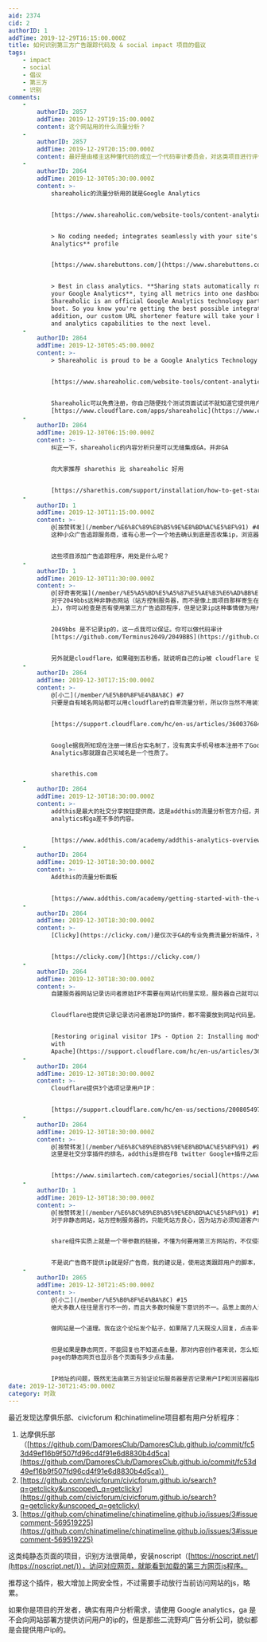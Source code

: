 ```yaml
---
aid: 2374
cid: 2
authorID: 1
addTime: 2019-12-29T16:15:00.000Z
title: 如何识别第三方广告跟踪代码及 & social impact 项目的倡议
tags:
    - impact
    - social
    - 倡议
    - 第三方
    - 识别
comments:
    -
        authorID: 2857
        addTime: 2019-12-29T19:15:00.000Z
        content: 这个网站用的什么流量分析？
    -
        authorID: 2857
        addTime: 2019-12-29T20:15:00.000Z
        content: 最好是由楼主这种懂代码的成立一个代码审计委员会，对这类项目进行评估
    -
        authorID: 2864
        addTime: 2019-12-30T05:30:00.000Z
        content: >-
            shareaholic的流量分析用的就是Google Analytics


            [https://www.shareaholic.com/website-tools/content-analytics](https://www.shareaholic.com/website-tools/content-analytics)


            > No coding needed; integrates seamlessly with your site's **Google
            Analytics** profile


            [https://www.sharebuttons.com/](https://www.sharebuttons.com/)


            > Best in class analytics. **Sharing stats automatically roll into
            your Google Analytics**, tying all metrics into one dashboard.
            Shareaholic is an official Google Analytics technology partner to
            boot. So you know you're getting the best possible integration. In
            addition, our custom URL shortener feature will take your branding
            and analytics capabilities to the next level.
    -
        authorID: 2864
        addTime: 2019-12-30T05:45:00.000Z
        content: >-
            > Shareaholic is proud to be a Google Analytics Technology Partner


            [https://www.shareaholic.com/website-tools/content-analytics](https://www.shareaholic.com/website-tools/content-analytics)


            Shareaholic可以免费注册，你自己随便找个测试页面试试不就知道它提供用户哪些信息了？根本不会提供IP或浏览器指纹之类。Cloudflare上面也提供shareaholic应用
            [https://www.cloudflare.com/apps/shareaholic](https://www.cloudflare.com/apps/shareaholic)
    -
        authorID: 2864
        addTime: 2019-12-30T06:15:00.000Z
        content: >-
            纠正一下，shareaholic的内容分析只是可以无缝集成GA，并非GA


            向大家推荐 sharethis 比 shareaholic 好用


            [https://sharethis.com/support/installation/how-to-get-started-on-social-analytics/](https://sharethis.com/support/installation/how-to-get-started-on-social-analytics/)
    -
        authorID: 1
        addTime: 2019-12-30T11:15:00.000Z
        content: >-
            @[按赞转发](/member/%E6%8C%89%E8%B5%9E%E8%BD%AC%E5%8F%91) #4
            这种小众广告追踪服务商，谁有心思一个一个地去确认到底是否收集ip，浏览器信息？谁又能保证他不对外透露这些信息。


            这些项目添加广告追踪程序，用处是什么呢？
    -
        authorID: 1
        addTime: 2019-12-30T11:30:00.000Z
        content: >-
            @[好奇害死猫](/member/%E5%A5%BD%E5%A5%87%E5%AE%B3%E6%AD%BB%E7%8C%AB) #1
            对于2049bbs这种非静态网站（站方控制服务器，而不是像上面项目那样寄生在 github page
            上），你可以检查是否有使用第三方广告追踪程序，但是记录ip这种事情做为用户是无法确认的，只能凭站方良心。


            2049bbs 是不记录ip的，这一点我可以保证。你可以做代码审计
            [https://github.com/Terminus2049/2049BBS](https://github.com/Terminus2049/2049BBS)


            另外就是cloudflare，如果碰到五秒盾，就说明自己的ip被 cloudflare 记录下来了。
    -
        authorID: 2864
        addTime: 2019-12-30T17:15:00.000Z
        content: >-
            @[小二](/member/%E5%B0%8F%E4%BA%8C) #7
            只要是自有域名网站都可以用cloudflare的自带流量分析，所以你当然不用装第三方插件就可以分析访问你网站的流量了。


            [https://support.cloudflare.com/hc/en-us/articles/360037684251-Understanding-Cloudflare-Site-Analytics](https://support.cloudflare.com/hc/en-us/articles/360037684251-Understanding-Cloudflare-Site-Analytics)


            Google据我所知现在注册一律后台实名制了，没有真实手机号根本注册不了Google账户，所以一旦用了Google
            Analytics那就跟自己买域名是一个性质了。


            sharethis.com
    -
        authorID: 2864
        addTime: 2019-12-30T18:30:00.000Z
        content: >-
            addthis是最大的社交分享按钮提供商，这是addthis的流量分析官方介绍，并不提供用户IP等信息，只是统计每页访问量、分享量、独立访问等跟cloudflare
            analytics和ga差不多的内容。


            [https://www.addthis.com/academy/addthis-analytics-overview/](https://www.addthis.com/academy/addthis-analytics-overview/)
    -
        authorID: 2864
        addTime: 2019-12-30T18:30:00.000Z
        content: >-
            Addthis的流量分析面板


            [https://www.addthis.com/academy/getting-started-with-the-website-tools-analytics-dashboard/](https://www.addthis.com/academy/getting-started-with-the-website-tools-analytics-dashboard/)
    -
        authorID: 2864
        addTime: 2019-12-30T18:30:00.000Z
        content: >-
            [Clicky](https://clicky.com/)是仅次于GA的专业免费流量分析插件，不过Clicky对隐私侵犯比较严重，它提供每个用户的IP和点击行为，点开它的首页就满是后台的截图示例。这个是应该禁止的。


            [https://clicky.com/](https://clicky.com/)
    -
        authorID: 2864
        addTime: 2019-12-30T18:30:00.000Z
        content: >-
            自建服务器网站记录访问者原始IP不需要在网站代码里实现，服务器自己就可以实现。


            Cloudflare也提供记录记录访问者原始IP的插件，都不需要放到网站代码里。


            [Restoring original visitor IPs - Option 2: Installing mod\_remoteip
            with
            Apache](https://support.cloudflare.com/hc/en-us/articles/360029696071)
    -
        authorID: 2864
        addTime: 2019-12-30T18:30:00.000Z
        content: >-
            Cloudflare提供3个选项记录用户IP：


            [https://support.cloudflare.com/hc/en-us/sections/200805497-Restoring-Visitor-IPs](https://support.cloudflare.com/hc/en-us/sections/200805497-Restoring-Visitor-IPs)
    -
        authorID: 2864
        addTime: 2019-12-30T18:30:00.000Z
        content: >-
            @[按赞转发](/member/%E6%8C%89%E8%B5%9E%E8%BD%AC%E5%8F%91) #9
            这里是社交分享插件的排名，addthis是排在FB twitter Google+插件之后的第一位


            [https://www.similartech.com/categories/social](https://www.similartech.com/categories/social)
    -
        authorID: 1
        addTime: 2019-12-30T18:30:00.000Z
        content: >-
            @[按赞转发](/member/%E6%8C%89%E8%B5%9E%E8%BD%AC%E5%8F%91) #12
            对于非静态网站，站方控制服务器的，只能凭站方良心，因为站方必须知道客户端ip，不然怎么把内容发送给你？是否记录ip就看站方良心了。


            share组件实质上就是一个带参数的链接，不懂为何要用第三方网站的，不仅侵犯用户隐私而且拖慢网站访问速度，使用独立组件就好了。


            不是说广告商不提供ip就是好广告商，我的建议是，使用这类跟踪用户的脚本，用处不大，又不是有KPI考核，非得跟微信公众号运营一样，要求粉丝数浏览量等，何必加这种侵犯用户隐私的东西？
    -
        authorID: 2865
        addTime: 2019-12-30T21:45:00.000Z
        content: >-
            @[小二](/member/%E5%B0%8F%E4%BA%8C) #15
            绝大多数人往往是言行不一的，而且大多数时候是下意识的不一。品葱上面的人说起中共哪个不是恨得咬牙切齿，看他们发言你觉得他们随时要起来革命，但是站方开了个比特币捐款通道这么久收到几块钱捐款呢？所以只有通过正确的测试手段你才知道这些所谓反共人士心里的真实态度。假如你是一个真正的革命者，你大概不会寄希望于这群人会站出来做什么事。


            做网站是一个道理。我在这个论坛发个贴子，如果隔了几天既没人回复，点击率也只有几十个，那我知道这里的人对这个不感兴趣，以后就不会发同类话题了。相反，如果我的帖子虽然没人回复但点击率上了几千，那说明观众虽然因为某种原因不说话但却喜欢帖子的内容。当然如果回复率和点击率都很高那又不一样。总之发帖的人会下意识的调整今后发帖的策略。


            但是如果是静态网页，不能回复也不知道点击量，那对内容创作者来说，怎么知道该把更多精力分配到哪里呢？你怎么知道自己刚开始设想的模式到底是否工作呢？很多时候读者的兴趣是你自己都无法预料到的。电视台也都要根据收视率统计来决定哪些节目该分配到黄金时间，哪些节目该追加投资，哪些节目该砍掉。网站也要根据点击率来决定哪些东西该放到更显眼的位置。如果你不放心第三方流量分析插件，那除非你提供一个更安全的办法让github
            page的静态网页也显示各个页面有多少点击量。


            IP地址的问题，既然无法由第三方验证论坛服务器是否记录用户IP和浏览器指纹信息，那所有的用户其实都是靠自己的判断和手段来自我保护。而且对于不能留言互动的静态网页而言，即便搜集了用户IP地址，也只是知道这个IP的人浏览过这个信息而已，那么多人都浏览过，静态网页又没法根据你的发言来定罪，根本就不知道你是谁。如果你用的是普通模式下的Chrome浏览器，即便你网站真的不记录IP，Google和包括VPN在哪的所有网络服务商都知道你访问过的所有网站，你记不记录用户的信息都会泄漏。
date: 2019-12-30T21:45:00.000Z
category: 时政
---
```


最近发现达摩俱乐部、civicforum 和chinatimeline项目都有用户分析程序：

1.  达摩俱乐部（[https://github.com/DamoresClub/DamoresClub.github.io/commit/fc53d49ef16b9f507fd96cd4f91e6d8830b4d5ca](https://github.com/DamoresClub/DamoresClub.github.io/commit/fc53d49ef16b9f507fd96cd4f91e6d8830b4d5ca)）
2.  [https://github.com/civicforum/civicforum.github.io/search?q=getclicky&unscoped\_q=getclicky](https://github.com/civicforum/civicforum.github.io/search?q=getclicky&unscoped_q=getclicky)
3.  [https://github.com/chinatimeline/chinatimeline.github.io/issues/3#issuecomment-569519225](https://github.com/chinatimeline/chinatimeline.github.io/issues/3#issuecomment-569519225)

这类纯静态页面的项目，识别方法很简单，安装noscript（[https://noscript.net/](https://noscript.net/)），访问对应网页，就能看到加载的第三方网页js程序。

推荐这个插件，极大增加上网安全性，不过需要手动放行当前访问网站的js，略累。

如果你是项目的开发者，确实有用户分析需求，请使用 Google analytics，ga 是不会向网站部署方提供访问用户的ip的，但是那些二流野鸡广告分析公司，貌似都是会提供用户ip的。
